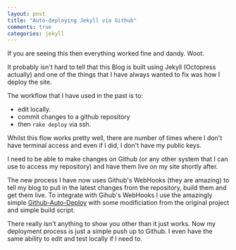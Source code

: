 ```yaml
---
layout: post
title: "Auto-deploying Jekyll via Github"
comments: true
categories: jekyll
---
```


If you are seeing this then everything worked fine and dandy.  Woot.

It probably isn't hard to tell that this Blog is built using Jekyll (Octopress actually) and one of the things that I have always wanted to fix was how I deploy the site.

The workflow that I have used in the past is to:

*  edit locally.
*  commit changes to a github repository 
*  then `rake deploy` via ssh.

Whilst this flow works pretty well, there are number of times where I don't have terminal access and even if I did, I don't have my public keys.

I need to be able to make changes on Github (or any other system that I can use to access my repository) and have them live on my site shortly after.

The new process I have now uses Github's WebHooks (they are amazing) to tell my blog to pull in the latest changes from the repository, build them and get them live.  To integrate with Gihub's WebHooks I use the amazingly simple [Github-Auto-Deploy](https://github.com/PaulKinlan/Github-Auto-Deploy) with some modificiation from the original project and simple build script.

There really isn't anything to show you other than it just works.  Now my deployment process is just a simple push up to Github.  I even have the same ability to edit and test locally if I need to.
